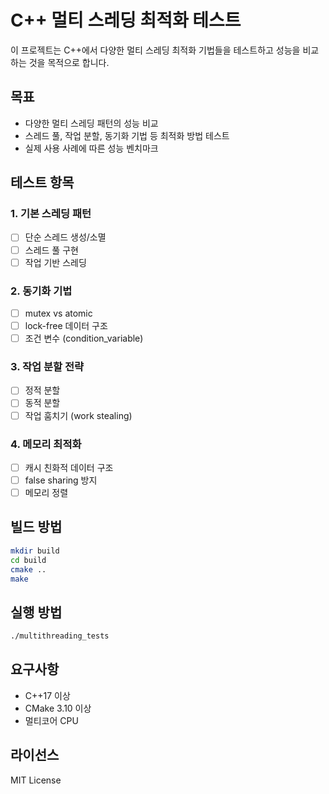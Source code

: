 # C++ 멀티 스레딩 최적화 테스트

이 프로젝트는 C++에서 다양한 멀티 스레딩 최적화 기법들을 테스트하고 성능을 비교하는 것을 목적으로 합니다.

## 목표

- 다양한 멀티 스레딩 패턴의 성능 비교
- 스레드 풀, 작업 분할, 동기화 기법 등 최적화 방법 테스트
- 실제 사용 사례에 따른 성능 벤치마크

## 테스트 항목

### 1. 기본 스레딩 패턴
- [ ] 단순 스레드 생성/소멸
- [ ] 스레드 풀 구현
- [ ] 작업 기반 스레딩

### 2. 동기화 기법
- [ ] mutex vs atomic
- [ ] lock-free 데이터 구조
- [ ] 조건 변수 (condition_variable)

### 3. 작업 분할 전략
- [ ] 정적 분할
- [ ] 동적 분할
- [ ] 작업 훔치기 (work stealing)

### 4. 메모리 최적화
- [ ] 캐시 친화적 데이터 구조
- [ ] false sharing 방지
- [ ] 메모리 정렬

## 빌드 방법

```bash
mkdir build
cd build
cmake ..
make
```

## 실행 방법

```bash
./multithreading_tests
```

## 요구사항

- C++17 이상
- CMake 3.10 이상
- 멀티코어 CPU

## 라이선스

MIT License 